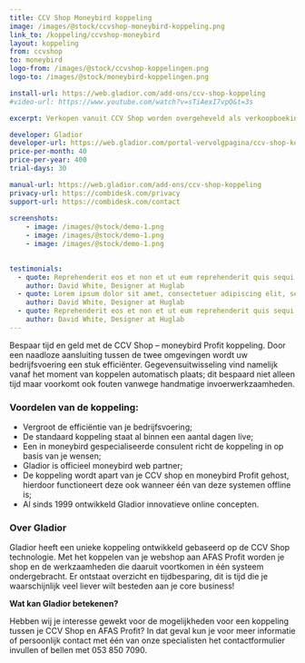 ```yaml
---
title: CCV Shop Moneybird koppeling
image: /images/@stock/ccvshop-moneybird-koppeling.png
link_to: /koppeling/ccvshop-moneybird
layout: koppeling
from: ccvshop
to: moneybird
logo-from: /images/@stock/ccvshop-koppelingen.png
logo-to: /images/@stock/moneybird-koppelingen.png

install-url: https://web.gladior.com/add-ons/ccv-shop-koppeling
#video-url: https://www.youtube.com/watch?v=sTiAexI7vpQ&t=3s

excerpt: Verkopen vanuit CCV Shop worden overgeheveld als verkoopboekingen in moneybird Profit. 

developer: Gladior  
developer-url: https://web.gladior.com/portal-vervolgpagina/ccv-shop-koppeling
price-per-month: 40
price-per-year: 400
trial-days: 30

manual-url: https://web.gladior.com/add-ons/ccv-shop-koppeling
privacy-url: https://combidesk.com/privacy
support-url: https://combidesk.com/contact
      
screenshots:
    - image: /images/@stock/demo-1.png
    - image: /images/@stock/demo-1.png
    - image: /images/@stock/demo-1.png

    
testimonials:
  - quote: Reprehenderit eos et non et ut eum reprehenderit quis sequi quia vel repellendus id. Velit quit blanditiis dolor quam error eos dolores sequi eaque rerum est. Velit quit blanditiis dolor quam error eos dolores sequi eaque rerum est.
    author: David White, Designer at Huglab
  - quote: Lorem ipsum dolor sit amet, consectetuer adipiscing elit, sed diam nonummy nibh euismod tincidunt ut laoreet dolore magna aliquam erat volutpat consectetuer sit amet magna adipiscing.
    author: David White, Designer at Huglab
  - quote: Reprehenderit eos et non et ut eum reprehenderit quis sequi quia vel repellendus id. Velit quit blanditiis dolor quam error eos dolores sequi eaque rerum est.
    author: David White, Designer at Huglab
---
```


Bespaar tijd en geld met de CCV Shop – moneybird Profit koppeling. Door een naadloze aansluiting tussen de twee omgevingen wordt uw bedrijfsvoering een stuk efficiënter. Gegevensuitwisseling vind namelijk vanaf het moment van koppelen automatisch plaats; dit bespaard niet alleen tijd maar voorkomt ook fouten vanwege handmatige invoerwerkzaamheden.

### Voordelen van de koppeling:
* Vergroot de efficiëntie van je bedrijfsvoering;
* De standaard koppeling staat al binnen een aantal dagen live;
* Een in moneybird gespecialiseerde consulent richt de koppeling in op basis van je wensen;
* Gladior is officieel moneybird web partner;
* De koppeling wordt apart van je CCV shop en moneybird Profit gehost, hierdoor functioneert deze ook wanneer één van deze systemen offline is;
* Al sinds 1999 ontwikkeld Gladior innovatieve online concepten. 

### Over Gladior
Gladior heeft een unieke koppeling ontwikkeld gebaseerd op de CCV Shop technologie. Met het koppelen van je webshop aan AFAS Profit worden je shop en de werkzaamheden die daaruit voortkomen in één systeem ondergebracht. Er ontstaat overzicht en tijdbesparing, dit is tijd die je waarschijnlijk veel liever wilt besteden aan je core business! 

__Wat kan Gladior betekenen?__ 

Hebben wij je interesse gewekt voor de mogelijkheden voor een koppeling tussen je CCV Shop en AFAS Profit? In dat geval kun je voor meer informatie of persoonlijk contact met één van onze specialisten het contactformulier invullen of bellen met 053 850 7090.
